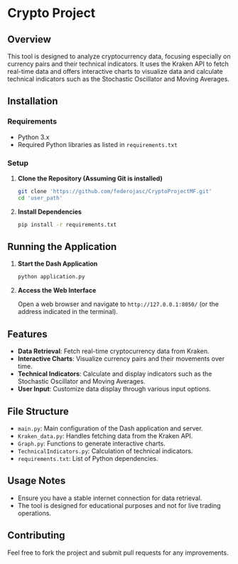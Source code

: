 # Crypto Project

## Overview

This tool is designed to analyze cryptocurrency data, focusing especially on currency pairs and their technical indicators. It uses the Kraken API to fetch real-time data and offers interactive charts to visualize data and calculate technical indicators such as the Stochastic Oscillator and Moving Averages.

## Installation

### Requirements

- Python 3.x
- Required Python libraries as listed in `requirements.txt`

### Setup

1. **Clone the Repository (Assuming Git is installed)**

    ```bash
    git clone 'https://github.com/federojasc/CryptoProjectMF.git'
    cd 'user_path'
    ```

2. **Install Dependencies**

    ```bash
    pip install -r requirements.txt
    ```

## Running the Application

1. **Start the Dash Application**

    ```bash
    python application.py
    ```

2. **Access the Web Interface**

    Open a web browser and navigate to `http://127.0.0.1:8050/` (or the address indicated in the terminal).

## Features

- **Data Retrieval**: Fetch real-time cryptocurrency data from Kraken.
- **Interactive Charts**: Visualize currency pairs and their movements over time.
- **Technical Indicators**: Calculate and display indicators such as the Stochastic Oscillator and Moving Averages.
- **User Input**: Customize data display through various input options.

## File Structure

- `main.py`: Main configuration of the Dash application and server.
- `Kraken_data.py`: Handles fetching data from the Kraken API.
- `Graph.py`: Functions to generate interactive charts.
- `TechnicalIndicators.py`: Calculation of technical indicators.
- `requirements.txt`: List of Python dependencies.

## Usage Notes

- Ensure you have a stable internet connection for data retrieval.
- The tool is designed for educational purposes and not for live trading operations.

## Contributing

Feel free to fork the project and submit pull requests for any improvements.
